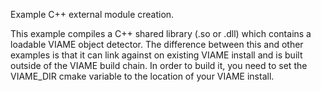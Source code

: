 Example C++ external module creation.

This example compiles a C++ shared library (.so or .dll) which contains
a loadable VIAME object detector. The difference between this and other
examples is that it can link against on existing VIAME install and is
built outside of the VIAME build chain. In order to build it, you need
to set the VIAME_DIR cmake variable to the location of your VIAME install.
